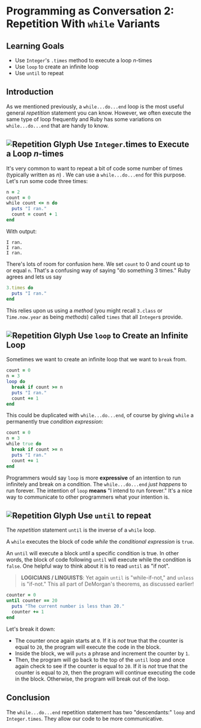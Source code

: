 # Programming as Conversation 2: Repetition With `while` Variants

## Learning Goals

* Use `Integer`'s `.times` method to execute a loop _n_-times
* Use `loop` to create an infinite loop
* Use `until` to repeat

## Introduction

As we mentioned previously, a `while...do...end` loop is the most useful
general _repetition_ statement you can know. However, we often execute the same
type of loop frequently and Ruby has some variations on `while...do...end` that
are handy to know.

## ![Repetition Glyph](https://curriculum-content.s3.amazonaws.com/programming-univbasics-2/sequence-and-comments/Repetition_midi.png) Use `Integer`.times to Execute a Loop _n_-times

It's very common to want to repeat a bit of code some number of times
(typically written as _n_) . We can use a `while...do...end` for this purpose.
Let's run some code three times:

```ruby
n = 2
count = 0
while count <= n do
  puts "I ran."
  count = count + 1
end
```

With output:

```text
I ran.
I ran.
I ran.
```

There's lots of room for confusion here. We set `count` to 0 and count up to or
equal `n`. That's a confusing way of saying "do something 3 times." Ruby agrees
and lets us say

```ruby
3.times do
  puts "I ran."
end
```

This relies upon us using a _method_ (you might recall `3.class` or
`Time.now.year` as being _methods_) called `times` that all `Integer`s provide.

## ![Repetition Glyph](https://curriculum-content.s3.amazonaws.com/programming-univbasics-2/sequence-and-comments/Repetition_midi.png) Use `loop` to Create an Infinite Loop

Sometimes we want to create an infinite loop that we want to `break` from.

```ruby
count = 0
n = 3
loop do
  break if count >= n
  puts "I ran."
  count += 1
end
```

This could be duplicated with `while...do...end`, of course by giving `while` a
permanently true _condition expression_:

```ruby
count = 0
n = 3
while true do
  break if count >= n
  puts "I ran."
  count += 1
end
```

Programmers would say `loop` is more **expressive** of an intention to run
infinitely and break on a condition. The  `while...do...end` _just happens_ to
run forever. The intention of `loop` **means** "I intend to run forever." It's
a nice way to communicate to other programmers what your intention is.

## ![Repetition Glyph](https://curriculum-content.s3.amazonaws.com/programming-univbasics-2/sequence-and-comments/Repetition_midi.png) Use `until` to repeat

The _repetition_ statement `until` is the inverse of a `while` loop.

A `while` executes the block of code _while_ the _conditional expression_ is
`true`.

An `until` will execute a block _until_ a specific condition is true. In other
words, the block of code following `until` will execute while the condition is
`false`. One helpful way to think about it is to read `until` as "if not".

> **LOGICIANS / LINGUISTS**: Yet again `until` is "while-if-not," and `unless`
> is "if-not." This all part of DeMorgan's theorems, as discussed earlier!

```ruby
counter = 0
until counter == 20
  puts "The current number is less than 20."
  counter += 1
end
```

Let's break it down:

* The counter once again starts at `0`. If it is *not* true that the counter is
  equal to `20`, the program will execute the code in the block.
* Inside the block, we will `puts` a phrase and increment the counter by `1`.
* Then, the program will go back to the top of the `until` loop and once again
  check to see if the counter is equal to `20`. If it is *not* true that the
  counter is equal to `20`, then the program will continue executing the code in
  the block. Otherwise, the program will break out of the loop.

## Conclusion

The `while...do...end` repetition statement has two "descendants:" `loop` and
`Integer.times`. They allow our code to be more communicative.
